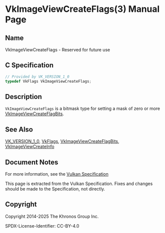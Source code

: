 # VkImageViewCreateFlags(3) Manual Page

## Name

VkImageViewCreateFlags - Reserved for future use



## [](#_c_specification)C Specification

```c++
// Provided by VK_VERSION_1_0
typedef VkFlags VkImageViewCreateFlags;
```

## [](#_description)Description

`VkImageViewCreateFlags` is a bitmask type for setting a mask of zero or more [VkImageViewCreateFlagBits](https://registry.khronos.org/vulkan/specs/latest/man/html/VkImageViewCreateFlagBits.html).

## [](#_see_also)See Also

[VK\_VERSION\_1\_0](https://registry.khronos.org/vulkan/specs/latest/man/html/VK_VERSION_1_0.html), [VkFlags](https://registry.khronos.org/vulkan/specs/latest/man/html/VkFlags.html), [VkImageViewCreateFlagBits](https://registry.khronos.org/vulkan/specs/latest/man/html/VkImageViewCreateFlagBits.html), [VkImageViewCreateInfo](https://registry.khronos.org/vulkan/specs/latest/man/html/VkImageViewCreateInfo.html)

## [](#_document_notes)Document Notes

For more information, see the [Vulkan Specification](https://registry.khronos.org/vulkan/specs/latest/html/vkspec.html#VkImageViewCreateFlags)

This page is extracted from the Vulkan Specification. Fixes and changes should be made to the Specification, not directly.

## [](#_copyright)Copyright

Copyright 2014-2025 The Khronos Group Inc.

SPDX-License-Identifier: CC-BY-4.0